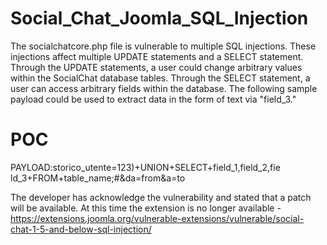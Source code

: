 # Social_Chat_Joomla_SQL_Injection

The socialchatcore.php file is vulnerable to multiple SQL
injections. These injections affect multiple UPDATE
statements and a SELECT statement. Through the UPDATE
statements, a user could change arbitrary values within the
SocialChat database tables. Through the SELECT statement, a
user can access arbitrary fields within the database. The
following sample payload could be used to extract data in the
form of text via "field_3." 

# POC

PAYLOAD:storico_utente=123)+UNION+SELECT+field_1,field_2,fie
ld_3+FROM+table_name;#&da=from&a=to 

The developer has
acknowledge the vulnerability and stated that a patch will be
available. At this time the extension is no longer available - https://extensions.joomla.org/vulnerable-extensions/vulnerable/social-chat-1-5-and-below-sql-injection/
